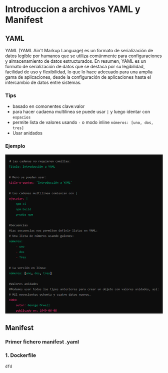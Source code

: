 # Introduccion a archivos YAML y Manifest

## YAML

YAML (YAML Ain't Markup Language) es un formato de serialización de datos legible por humanos que se utiliza comúnmente para configuraciones y almacenamiento de datos estructurados.
En resumen, YAML es un formato de serialización de datos que se destaca por su legibilidad, facilidad de uso y flexibilidad, lo que lo hace adecuado para una amplia gama de aplicaciones, desde la configuración de aplicaciones hasta el intercambio de datos entre sistemas.

### Tips

- basado en comonentes clave:valor
- para hacer cadaena multilinea se puede usar ` | ` y luego identar con `espacios`
- permite lista de valores usando `-` o modo inline   `números: [uno, dos, tres]` 
- Usar anidados

### Ejemplo

![ejemplo-yaml](image/02-manifest-files/ejemplo-yaml.png)

## Manifest

### Primer fichero manifest .yaml

### 1. Dockerfile





```
dfd 
```
